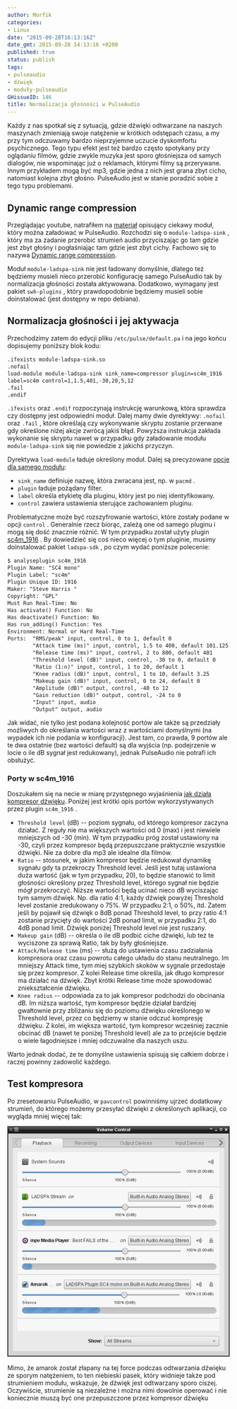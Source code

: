 ```yaml
---
author: Morfik
categories:
- Linux
date: "2015-09-28T16:13:16Z"
date_gmt: 2015-09-28 14:13:16 +0200
published: true
status: publish
tags:
- pulseaudio
- dźwięk
- moduły-pulseaudio
GHissueID: 146
title: Normalizacja głośności w PulseAudio
---
```


Każdy z nas spotkał się z sytuacją, gdzie dźwięki odtwarzane na naszych maszynach zmieniają swoje
natężenie w krótkich odstępach czasu, a my przy tym odczuwamy bardzo nieprzyjemne uczucie
dyskomfortu psychicznego. Tego typu efekt jest też bardzo często spotykany przy oglądaniu filmów,
gdzie zwykle muzyka jest sporo głośniejsza od samych dialogów, nie wspominając już o reklamach,
którymi filmy są przerywane. Innym przykładem mogą być mp3, gdzie jedna z nich jest grana zbyt
cicho, natomiast kolejna zbyt głośno. PulseAudio jest w stanie poradzić sobie z tego typu
problemami.

<!--more-->
## Dynamic range compression

Przeglądając youtube, natrafiłem na [materiał](https://www.youtube.com/watch?v=NXE-kSrhk_w)
opisujący ciekawy moduł, który można załadować w PulseAudio. Rozchodzi się o `module-ladspa-sink` ,
który ma za zadanie przerobić strumień audio przyciszając go tam gdzie jest zbyt głośny i
pogłaśniając tam gdzie jest zbyt cichy. Fachowo się to nazywa [Dynamic range
compression](https://en.wikipedia.org/wiki/Dynamic_range_compression).

Moduł `module-ladspa-sink` nie jest ładowany domyślnie, dlatego też będziemy musieli nieco przerobić
konfigurację samego PulseAudio tak by normalizacja głośności została aktywowana. Dodatkowo, wymagany
jest pakiet `swh-plugins` , który prawdopodobnie będziemy musieli sobie doinstalować (jest dostępny
w repo debiana).

## Normalizacja głośności i jej aktywacja

Przechodzimy zatem do edycji pliku `/etc/pulse/default.pa` i na jego końcu dopisujemy poniższy blok
kodu:

    .ifexists module-ladspa-sink.so
    .nofail
    load-module module-ladspa-sink sink_name=compressor plugin=sc4m_1916 label=sc4m control=1,1.5,401,-30,20,5,12
    .fail
    .endif

`.ifexists` oraz `.endif` rozpoczynają instrukcję warunkową, która sprawdza czy dostępny jest
odpowiedni moduł. Dalej mamy dwie dyrektywy: `.nofail` oraz `.fail` , które określają czy
wykonywanie skryptu zostanie przerwane gdy określone niżej akcje zwrócą jakiś błąd. Powyższa
instrukcja zakłada wykonanie się skryptu nawet w przypadku gdy załadowanie modułu
`module-ladspa-sink` się nie powiedzie z jakichś przyczyn.

Dyrektywa `load-module` ładuje określony moduł. Dalej są precyzowane [opcje dla samego
modułu](https://www.freedesktop.org/wiki/Software/PulseAudio/Documentation/User/Modules/):

  - `sink_name` definiuje nazwę, która zwracana jest, np. w `pacmd` .
  - `plugin` ładuje pożądany filter.
  - `label` określa etykietę dla pluginu, który jest po niej identyfikowany.
  - `control` zawiera ustawienia sterujące zachowaniem pluginu.

Problematyczne może być rozszyfrowanie wartości, które zostały podane w opcji `control` . Generalnie
rzecz biorąc, zależą one od samego pluginu i mogą się dość znacznie różnić. W tym przypadku został
użyty plugin [sc4m_1916](http://plugin.org.uk/ladspa-swh/docs/ladspa-swh.html#tth_sEc2.92) . By
dowiedzieć się coś nieco więcej o tym pluginie, musimy doinstalować pakiet `ladspa-sdk` , po czym
wydać poniższe polecenie:

    $ analyseplugin sc4m_1916
    Plugin Name: "SC4 mono"
    Plugin Label: "sc4m"
    Plugin Unique ID: 1916
    Maker: "Steve Harris "
    Copyright: "GPL"
    Must Run Real-Time: No
    Has activate() Function: No
    Has deactivate() Function: No
    Has run_adding() Function: Yes
    Environment: Normal or Hard Real-Time
    Ports:  "RMS/peak" input, control, 0 to 1, default 0
            "Attack time (ms)" input, control, 1.5 to 400, default 101.125
            "Release time (ms)" input, control, 2 to 800, default 401
            "Threshold level (dB)" input, control, -30 to 0, default 0
            "Ratio (1:n)" input, control, 1 to 20, default 1
            "Knee radius (dB)" input, control, 1 to 10, default 3.25
            "Makeup gain (dB)" input, control, 0 to 24, default 0
            "Amplitude (dB)" output, control, -40 to 12
            "Gain reduction (dB)" output, control, -24 to 0
            "Input" input, audio
            "Output" output, audio

Jak widać, nie tylko jest podana kolejność portów ale także są przedziały możliwych do określania
wartości wraz z wartościami domyślnymi (na wypadek ich nie podania w konfiguracji). Jest tam, co
prawda, 9 portów ale te dwa ostatnie (bez wartości default) są dla wyjścia (np. podejrzenie w locie
o ile dB sygnał jest redukowany), jednak PulseAudio nie potrafi ich obsłużyć.

### Porty w sc4m_1916

Doszukałem się na necie w miarę przystępnego wyjaśnienia [jak działa kompresor
dźwięku](http://www.studiomastering.net/mastering05.html). Poniżej jest krótki opis portów
wykorzystywanych przez plugin `sc4m_1916` .

  - `Threshold level` (dB) -- poziom sygnału, od którego kompresor zaczyna działać. Z reguły nie ma
    większych wartości od 0 (max) i jest niewiele mniejszych od -30 (min). W tym przypadku próg
    został ustawiony na -30, czyli przez kompresor będą przepuszczane praktycznie wszystkie dźwięki.
    Nie za dobre dla mp3 ale idealne dla filmów.
  - `Ratio` -- stosunek, w jakim kompresor będzie redukował dynamikę sygnału gdy ta przekroczy
    Threshold level. Jeśli jest tutaj ustawiona duża wartość (jak w tym przypadku, 20), to będzie
    stanowić to limit głośności określony przez Threshold level, którego sygnał nie będzie mógł
    przekroczyć. Niższe wartości będą ucinać nieco dB wyciszając tym samym dźwięk. Np. dla ratio
    4:1, każdy dźwięk powyżej Threshold level zostanie zredukowany o 75%. W przypadku 2:1, o 50%,
    itd. Zatem jeśli by pojawił się dźwięk o 8dB ponad Threshold level, to przy ratio 4:1 zostanie
    przycięty do wartości 2dB ponad limit, w przypadku 2:1, do 4dB ponad limit. Dźwięk poniżej
    Threshold level nie jest ruszany.
  - `Makeup gain` (dB) -- określa o ile dB podbić ciche dźwięki, lub też te wyciszone za sprawą
    Ratio, tak by były głośniejsze.
  - `Attack/Release time` (ms) -- służą do ustawienia czasu zadziałania kompresora oraz czasu
    powrotu całego układu do stanu neutralnego. Im mniejszy Attack time, tym miej szybkich skoków w
    sygnale przedostaje się przez kompresor. Z kolei Release time określa, jak długo kompresor ma
    działać na dźwięk. Zbyt krótki Release time może spowodować zniekształcenie dźwięku.
  - `Knee radius` -- odpowiada za to jak kompresor podchodzi do obcinania dB. Im niższa wartość, tym
    kompresor będzie działał bardziej gwałtownie przy zbliżaniu się do poziomu dźwięku określonego w
    Threshold level, przez co będziemy w stanie odczuć kompresję dźwięku. Z kolei, im większa
    wartość, tym kompresor wcześniej zacznie obcinać dB (nawet te poniżej Threshold level) ale za
    to przejście będzie o wiele łagodniejsze i mniej odczuwalne dla naszych uszu.

Warto jednak dodać, że te domyślne ustawienia spisują się całkiem dobrze i raczej powinny zadowolić
każdego.

## Test kompresora

Po zresetowaniu PulseAudio, w `pavcontrol` powinniśmy ujrzeć dodatkowy strumień, do którego możemy
przesyłać dźwięki z określonych aplikacji, co wygląda mniej więcej tak:

![normalizacja-glosnosci-w-pulseaudio](/img/2015/09/1.normalizacja-glosnosci-w-pulseaudio.png#big)

Mimo, że amarok został złapany na tej force podczas odtwarzania dźwięku ze sporym natężeniem, to ten
niebieski pasek, który widnieje także pod strumieniem modułu, wskazuje, że dźwięk jest odtwarzany
sporo ciszej. Oczywiście, strumienie są niezależne i można nimi dowolnie operować i nie koniecznie
muszą być one przepuszczone przez kompresor dźwięku
